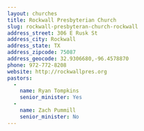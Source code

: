 ```yaml
---
layout: churches
title: Rockwall Presbyterian Church
slug: rockwall-presbyteran-church-rockwall
address_street: 306 E Rusk St
address_city: Rockwall
address_state: TX
address_zipcode: 75087
address_geocode: 32.9306680,-96.4578870
phone: 972-772-8208
website: http://rockwallpres.org
pastors:
  -
    name: Ryan Tompkins
    senior_minister: Yes
  -
    name: Zach Pummill
    senior_minister: No
---
```

